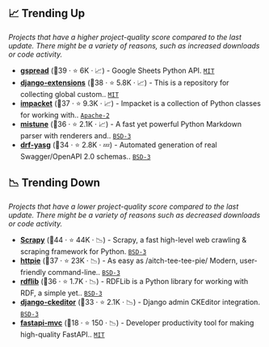 ## 📈 Trending Up

_Projects that have a higher project-quality score compared to the last update. There might be a variety of reasons, such as increased downloads or code activity._

- <b><a href="https://github.com/burnash/gspread">gspread</a></b> (🥈39 ·  ⭐ 6K · 📈) - Google Sheets Python API. <code><a href="http://bit.ly/34MBwT8">MIT</a></code>
- <b><a href="https://github.com/django-extensions/django-extensions">django-extensions</a></b> (🥇38 ·  ⭐ 5.8K · 📈) - This is a repository for collecting global custom.. <code><a href="http://bit.ly/34MBwT8">MIT</a></code> <code><img src="https://static.djangoproject.com/img/icon-touch.e4872c4da341.png" style="display:inline;" width="13" height="13"></code>
- <b><a href="https://github.com/SecureAuthCorp/impacket">impacket</a></b> (🥈37 ·  ⭐ 9.3K · 📈) - Impacket is a collection of Python classes for working with.. <code><a href="http://bit.ly/3nYMfla">Apache-2</a></code>
- <b><a href="https://github.com/lepture/mistune">mistune</a></b> (🥇36 ·  ⭐ 2.1K · 📈) - A fast yet powerful Python Markdown parser with renderers and.. <code><a href="http://bit.ly/3aKzpTv">BSD-3</a></code>
- <b><a href="https://github.com/axnsan12/drf-yasg">drf-yasg</a></b> (🥈34 ·  ⭐ 2.8K · 💤) - Automated generation of real Swagger/OpenAPI 2.0 schemas.. <code><a href="http://bit.ly/3aKzpTv">BSD-3</a></code> <code><img src="https://www.openapis.org/wp-content/uploads/sites/3/2016/11/favicon.png" style="display:inline;" width="13" height="13"></code> <code><img src="https://static.djangoproject.com/img/icon-touch.e4872c4da341.png" style="display:inline;" width="13" height="13"></code>

## 📉 Trending Down

_Projects that have a lower project-quality score compared to the last update. There might be a variety of reasons such as decreased downloads or code activity._

- <b><a href="https://github.com/scrapy/scrapy">Scrapy</a></b> (🥇44 ·  ⭐ 44K · 📉) - Scrapy, a fast high-level web crawling & scraping framework for Python. <code><a href="http://bit.ly/3aKzpTv">BSD-3</a></code>
- <b><a href="https://github.com/httpie/httpie">httpie</a></b> (🥈37 ·  ⭐ 23K · 📉) - As easy as /aitch-tee-tee-pie/ Modern, user-friendly command-line.. <code><a href="http://bit.ly/3aKzpTv">BSD-3</a></code>
- <b><a href="https://github.com/RDFLib/rdflib">rdflib</a></b> (🥈36 ·  ⭐ 1.7K · 📉) - RDFLib is a Python library for working with RDF, a simple yet.. <code><a href="http://bit.ly/3aKzpTv">BSD-3</a></code>
- <b><a href="https://github.com/django-ckeditor/django-ckeditor">django-ckeditor</a></b> (🥈33 ·  ⭐ 2.1K · 📉) - Django admin CKEditor integration. <code><a href="http://bit.ly/3aKzpTv">BSD-3</a></code> <code><img src="https://static.djangoproject.com/img/icon-touch.e4872c4da341.png" style="display:inline;" width="13" height="13"></code>
- <b><a href="https://github.com/rszamszur/fastapi-mvc">fastapi-mvc</a></b> (🥉18 ·  ⭐ 150 · 📉) - Developer productivity tool for making high-quality FastAPI.. <code><a href="http://bit.ly/34MBwT8">MIT</a></code> <code><img src="https://fastapi.tiangolo.com/img/favicon.png" style="display:inline;" width="13" height="13"></code>


